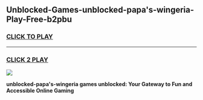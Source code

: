 
## Unblocked-Games-unblocked-papa's-wingeria-Play-Free-b2pbu
<h3>
<a href="https://premium76.site?title=unblocked-papa's-wingeria&ref=18A1">CLICK TO PLAY</a></h3>
<hr>

<h3>
<a href="https://premium76.site?title=unblocked-papa's-wingeria&ref=18A1">CLICK 2 PLAY</a>
  
</h3>

<a href="https://premium76.site?title=unblocked-papa's-wingeria&ref=18A1"><img src="https://clearcache.store/games.png"></a>


**unblocked-papa's-wingeria games unblocked: Your Gateway to Fun and Accessible Online Gaming**
